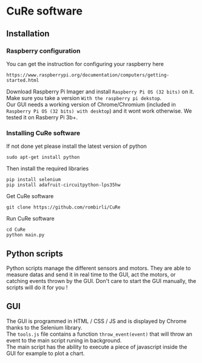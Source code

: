 # CuRe software
## Installation
### Raspberry configuration
You can get the instruction for configuring your raspberry here 
```
https://www.raspberrypi.org/documentation/computers/getting-started.html
```
Download Raspberry Pi Imager and install
```Raspberry Pi OS (32 bits)``` on it. Make sure you take a version 
``With the raspberry pi dekstop``. \
Our GUI needs a working version of Chrome/Chromium (included in ```Raspberry Pi OS (32 bits) with desktop```) and it wont work otherwise.
We tested it on Rasberry Pi 3b+.

### Installing CuRe software
If not done yet please install the latest version of python
```
sudo apt-get install python
```
Then install the required libraries
```
pip install selenium
pip install adafruit-circuitpython-lps35hw
```
Get CuRe software
```
git clone https://github.com/rombirli/CuRe
```
Run CuRe software
```
cd CuRe
python main.py
```
## Python scripts
Python scripts manage the different sensors and motors. 
They are able to measure datas and send it in real time to the GUI, act the motors, or catching events thrown by the GUI.
Don't care to start the GUI manually, the scripts will do it for you !
## GUI
The GUI is programmed in HTML / CSS / JS and is displayed by Chrome thanks to the Selenium library. \
The ```tools.js``` file contains a function ```throw_event(event)``` that will throw an event to the main script runing in background. \
The main script has the ability to execute a piece of javascript inside the GUI  for example to plot a chart. 


